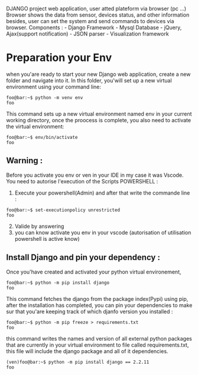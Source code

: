 DJANGO project web application, user atted plateform via browser (pc ...)
Browser shows the data from sensor, devices status, and other information besides, user can set the system and send commands to devices via browser. Components : 
    - Django Framework
    - Mysql Database
    - jQuery, Ajax(support notification)
    - JSON parser
    - Visualization framework
# Preparation your Env
when you'are ready to start your new Django web application, create a new folder and navigate into it. In this folder, you'will set up a new virtual environment using your command line:

```console
foo@bar:~$ python -m venv env
foo
```

This command sets up a new virtual environment named env in your current working directory, once the proocess is complete, you also need to activate the virtual environment: 
```console
foo@bar:~$ env/bin/activate
foo
```
## Warning : 
Before you activate you env or  ven in your IDE in my case it was Vscode.
You need to autorise l'execution of the Scripts POWERSHELL :
1. Execute your powershell(Admin) and after that write the commande line :
```console
foo@bar:~$ set-executionpolicy unrestricted
foo
```
2. Valide by answering  <O>
3. you can know activate you env in your vscode (autorisation of utilisation powershell is active know)

## Install Django and pin your dependency :
Once you'have created and activated your python virtual environement,
```console
foo@bar:~$ python -m pip install django
foo
```
This command fetches the django from the package index(Pypi) using pip, after the installation has completed, you can pin your dependencies to make sur that you'are keeping track of which djanfo version you installed :
```console
foo@bar:~$ python -m pip freeze > requirements.txt
foo
```
this command writes the names and version of all external python packages that are currently in your virtual environment to file called requirements.txt, this file will include the django package and all of it dependencies.
```console
(ven)foo@bar:~$ python -m pip install django == 2.2.11
foo
```
